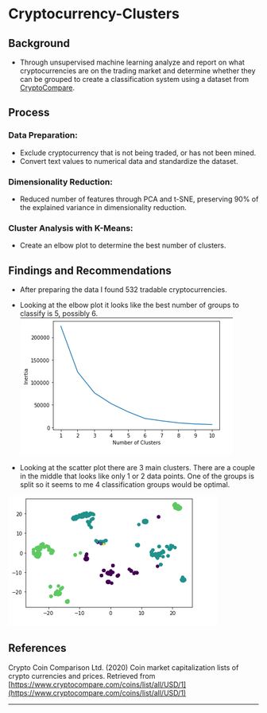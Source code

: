 # Cryptocurrency-Clusters

## Background

* Through unsupervised machine learning analyze and report on what cryptocurrencies are on the trading market and determine whether they can be grouped to create a classification system using a dataset from [CryptoCompare](https://min-api.cryptocompare.com/data/all/coinlist).

## Process

### Data Preparation: 

* Exclude cryptocurrency that is not being traded, or has not been mined. 
* Convert text values to numerical data and standardize the dataset.

### Dimensionality Reduction: 
* Reduced number of features through PCA and t-SNE, preserving 90% of the explained variance in dimensionality reduction.

### Cluster Analysis with K-Means:
* Create an elbow plot to determine the best number of clusters.

## Findings and Recommendations

* After preparing the data I found 532 tradable cryptocurrencies.
* Looking at the elbow plot it looks like the best number of groups to classify is 5, possibly 6.
![Elbow-Plot](Images/elbow_plot.png)

* Looking at the scatter plot there are 3 main clusters. There are a couple in the middle that looks like only 1 or 2 data points. One of the groups is split so it seems to me 4 classification groups would be optimal.

![Scatter-Plot](Images/scatter_plot.png)



## References

Crypto Coin Comparison Ltd. (2020) Coin market capitalization lists of crypto currencies and prices. Retrieved from [https://www.cryptocompare.com/coins/list/all/USD/1](https://www.cryptocompare.com/coins/list/all/USD/1)

- - -

